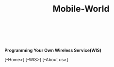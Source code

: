    # <header>Mobile-World</header>

**Programming Your Own Wireless Service(WIS)**
 
 [-Home>]
 [-WIS>]
  [-About us>]
 
 
 

